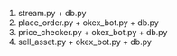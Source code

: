 1. stream.py + db.py
2. place_order.py + okex_bot.py + db.py
3. price_checker.py + okex_bot.py + db.py
4. sell_asset.py + okex_bot.py + db.py
